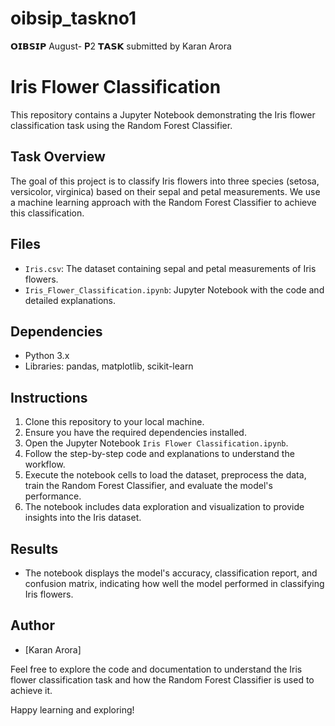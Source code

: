 # oibsip_taskno1
𝗢𝗜𝗕𝗦𝗜𝗣 August- 𝐏2 𝗧𝗔𝗦𝗞  submitted by Karan Arora

# Iris Flower Classification

This repository contains a Jupyter Notebook demonstrating the Iris flower classification task using the Random Forest Classifier.

## Task Overview

The goal of this project is to classify Iris flowers into three species (setosa, versicolor, virginica) based on their sepal and petal measurements. We use a machine learning approach with the Random Forest Classifier to achieve this classification.

## Files

- `Iris.csv`: The dataset containing sepal and petal measurements of Iris flowers.
- `Iris_Flower_Classification.ipynb`: Jupyter Notebook with the code and detailed explanations.

## Dependencies

- Python 3.x
- Libraries: pandas, matplotlib, scikit-learn

## Instructions

1. Clone this repository to your local machine.
2. Ensure you have the required dependencies installed.
3. Open the Jupyter Notebook `Iris Flower Classification.ipynb`.
4. Follow the step-by-step code and explanations to understand the workflow.
5. Execute the notebook cells to load the dataset, preprocess the data, train the Random Forest Classifier, and evaluate the model's performance.
6. The notebook includes data exploration and visualization to provide insights into the Iris dataset.

## Results

- The notebook displays the model's accuracy, classification report, and confusion matrix, indicating how well the model performed in classifying Iris flowers.

## Author

- [Karan Arora]

Feel free to explore the code and documentation to understand the Iris flower classification task and how the Random Forest Classifier is used to achieve it.

Happy learning and exploring!
